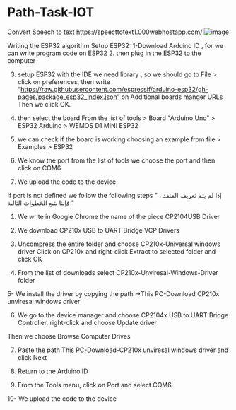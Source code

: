 # Path-Task-IOT
Convert Speech to text 
https://speecttotext1.000webhostapp.com/
![image](https://user-images.githubusercontent.com/107873476/178418982-a107e8a5-e43c-4d2c-9061-5b5be647be02.png)


Writing the ESP32 algorithm
Setup ESP32:
1-Download Arduino ID , for we can write program code on ESP32
2. then plug in the ESP32 to the computer

3.  setup ESP32 with the IDE we need library , so we should go to File > click on preferences, then write “https://raw.githubusercontent.com/espressif/arduino-esp32/gh-pages/package_esp32_index.json” on Additional boards manger URLs
  Then we click OK.
  
4. then select the board 
From the list of tools > Board "Arduino Uno" > ESP32 Arduino > WEMOS D1 MINI ESP32 

5. we can check if the board is working
 choosing an example from file > Examples > ESP32
 
7. We know the port from the list of tools we choose the port and then click on COM6

8. We upload the code to the device
 
If port is not defined we follow the following steps "
إذا لم يتم تعريف المنفذ ، فإننا نتبع الخطوات التالية "

1. We write in Google Chrome the name of the piece
 CP2104USB Driver

2. We download
CP210x USB to UART Bridge VCP Drivers

3. Uncompress the entire folder and choose CP210x-Universal
windows driver Click on CP210x and right-click 
Extract to selected folder and click OK

4. From the list of downloads select
CP210x-Unviresal-Windows-Driver folder
 
5- We install the driver by copying the path ->This PC-Download CP210x unviresal windows driver

6. We go to the device manager and choose CP2104x USB to UART Bridge Controller, right-click and choose Update driver 

Then we choose Browse Computer Drives

7. Paste the path This PC-Download-CP210x unviresal windows driver and click Next

8. Return to the Arduino ID

9. From the Tools menu, click on Port and select COM6

10- We upload the code to the device

